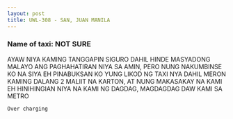 ```yaml
---
layout: post
title: UWL-308 - SAN, JUAN MANILA 
---
```


### Name of taxi: NOT SURE

AYAW NIYA KAMING TANGGAPIN SIGURO DAHIL HINDE MASYADONG MALAYO ANG PAGHAHATIRAN NIYA SA AMIN, PERO NUNG NAKUMBINSE KO NA SIYA EH PINABUKSAN KO YUNG LIKOD NG TAXI NYA DAHIL MERON KAMING DALANG 2 MALIIT NA KARTON, AT NUNG MAKASAKAY NA KAMI EH HINIHINGIAN NIYA NA KAMI NG DAGDAG, MAGDAGDAG DAW KAMI SA METRO

```Over charging```
